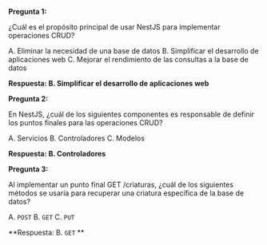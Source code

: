 **Pregunta 1:**

¿Cuál es el propósito principal de usar NestJS para implementar operaciones CRUD?

A. Eliminar la necesidad de una base de datos 
B. Simplificar el desarrollo de aplicaciones web
C. Mejorar el rendimiento de las consultas a la base de datos

**Respuesta: B. Simplificar el desarrollo de aplicaciones web**

**Pregunta 2:**

En NestJS, ¿cuál de los siguientes componentes es responsable de definir los puntos finales para las operaciones CRUD?

A. Servicios 
B. Controladores
C. Modelos

**Respuesta: B. Controladores**

**Pregunta 3:**

Al implementar un punto final GET /criaturas, ¿cuál de los siguientes métodos se usaría para recuperar una criatura específica de la base de datos?

A. `POST` 
B. `GET` 
C. `PUT`

**Respuesta: B. `GET` **